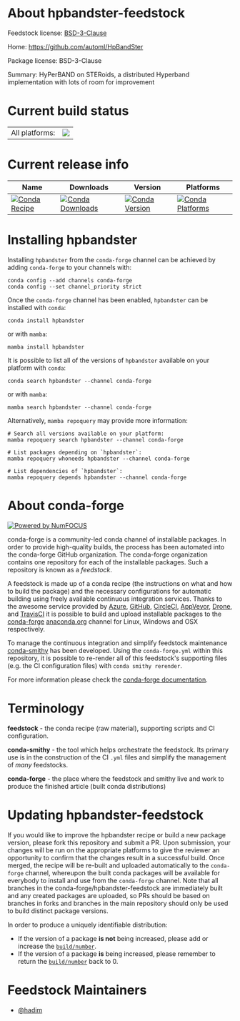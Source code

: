 About hpbandster-feedstock
==========================

Feedstock license: [BSD-3-Clause](https://github.com/conda-forge/hpbandster-feedstock/blob/main/LICENSE.txt)

Home: https://github.com/automl/HpBandSter

Package license: BSD-3-Clause

Summary: HyPerBAND on STERoids, a distributed Hyperband implementation with lots of room for improvement

Current build status
====================


<table><tr><td>All platforms:</td>
    <td>
      <a href="https://dev.azure.com/conda-forge/feedstock-builds/_build/latest?definitionId=11426&branchName=main">
        <img src="https://dev.azure.com/conda-forge/feedstock-builds/_apis/build/status/hpbandster-feedstock?branchName=main">
      </a>
    </td>
  </tr>
</table>

Current release info
====================

| Name | Downloads | Version | Platforms |
| --- | --- | --- | --- |
| [![Conda Recipe](https://img.shields.io/badge/recipe-hpbandster-green.svg)](https://anaconda.org/conda-forge/hpbandster) | [![Conda Downloads](https://img.shields.io/conda/dn/conda-forge/hpbandster.svg)](https://anaconda.org/conda-forge/hpbandster) | [![Conda Version](https://img.shields.io/conda/vn/conda-forge/hpbandster.svg)](https://anaconda.org/conda-forge/hpbandster) | [![Conda Platforms](https://img.shields.io/conda/pn/conda-forge/hpbandster.svg)](https://anaconda.org/conda-forge/hpbandster) |

Installing hpbandster
=====================

Installing `hpbandster` from the `conda-forge` channel can be achieved by adding `conda-forge` to your channels with:

```
conda config --add channels conda-forge
conda config --set channel_priority strict
```

Once the `conda-forge` channel has been enabled, `hpbandster` can be installed with `conda`:

```
conda install hpbandster
```

or with `mamba`:

```
mamba install hpbandster
```

It is possible to list all of the versions of `hpbandster` available on your platform with `conda`:

```
conda search hpbandster --channel conda-forge
```

or with `mamba`:

```
mamba search hpbandster --channel conda-forge
```

Alternatively, `mamba repoquery` may provide more information:

```
# Search all versions available on your platform:
mamba repoquery search hpbandster --channel conda-forge

# List packages depending on `hpbandster`:
mamba repoquery whoneeds hpbandster --channel conda-forge

# List dependencies of `hpbandster`:
mamba repoquery depends hpbandster --channel conda-forge
```


About conda-forge
=================

[![Powered by
NumFOCUS](https://img.shields.io/badge/powered%20by-NumFOCUS-orange.svg?style=flat&colorA=E1523D&colorB=007D8A)](https://numfocus.org)

conda-forge is a community-led conda channel of installable packages.
In order to provide high-quality builds, the process has been automated into the
conda-forge GitHub organization. The conda-forge organization contains one repository
for each of the installable packages. Such a repository is known as a *feedstock*.

A feedstock is made up of a conda recipe (the instructions on what and how to build
the package) and the necessary configurations for automatic building using freely
available continuous integration services. Thanks to the awesome service provided by
[Azure](https://azure.microsoft.com/en-us/services/devops/), [GitHub](https://github.com/),
[CircleCI](https://circleci.com/), [AppVeyor](https://www.appveyor.com/),
[Drone](https://cloud.drone.io/welcome), and [TravisCI](https://travis-ci.com/)
it is possible to build and upload installable packages to the
[conda-forge](https://anaconda.org/conda-forge) [anaconda.org](https://anaconda.org/)
channel for Linux, Windows and OSX respectively.

To manage the continuous integration and simplify feedstock maintenance
[conda-smithy](https://github.com/conda-forge/conda-smithy) has been developed.
Using the ``conda-forge.yml`` within this repository, it is possible to re-render all of
this feedstock's supporting files (e.g. the CI configuration files) with ``conda smithy rerender``.

For more information please check the [conda-forge documentation](https://conda-forge.org/docs/).

Terminology
===========

**feedstock** - the conda recipe (raw material), supporting scripts and CI configuration.

**conda-smithy** - the tool which helps orchestrate the feedstock.
                   Its primary use is in the construction of the CI ``.yml`` files
                   and simplify the management of *many* feedstocks.

**conda-forge** - the place where the feedstock and smithy live and work to
                  produce the finished article (built conda distributions)


Updating hpbandster-feedstock
=============================

If you would like to improve the hpbandster recipe or build a new
package version, please fork this repository and submit a PR. Upon submission,
your changes will be run on the appropriate platforms to give the reviewer an
opportunity to confirm that the changes result in a successful build. Once
merged, the recipe will be re-built and uploaded automatically to the
`conda-forge` channel, whereupon the built conda packages will be available for
everybody to install and use from the `conda-forge` channel.
Note that all branches in the conda-forge/hpbandster-feedstock are
immediately built and any created packages are uploaded, so PRs should be based
on branches in forks and branches in the main repository should only be used to
build distinct package versions.

In order to produce a uniquely identifiable distribution:
 * If the version of a package **is not** being increased, please add or increase
   the [``build/number``](https://docs.conda.io/projects/conda-build/en/latest/resources/define-metadata.html#build-number-and-string).
 * If the version of a package **is** being increased, please remember to return
   the [``build/number``](https://docs.conda.io/projects/conda-build/en/latest/resources/define-metadata.html#build-number-and-string)
   back to 0.

Feedstock Maintainers
=====================

* [@hadim](https://github.com/hadim/)

